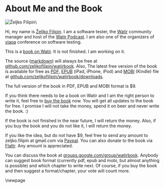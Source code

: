 # About Me and the Book

![Željko Filipin](https://github.com/zeljkofilipin/watirbook/raw/master/images/zeljko.jpg)\

Hi, my name is [Željko Filipin](http://zeljkofilipin.com/). I am a software tester, the [Watir](http://watir.com/) community manager and host of the [Watir Podcast](http://watirpodcast.com/). I am also one of the organizers of [viaqa](http://viaqa.mobi/) conference on software testing.

This is a [book on Watir](http://watir.com/book/). It is not finished. I am working on it.

The source ([markdown](http://en.wikipedia.org/wiki/Markdown)) will always be free at [github.com/zeljkofilipin/watirbook](http://github.com/zeljkofilipin/watirbook). Also, The latest free version of the book is available for free as [PDF](http://en.wikipedia.org/wiki/Portable_Document_Format), [EPUB](http://en.wikipedia.org/wiki/EPUB) (iPad, iPhone, iPod) and [MOBI](http://en.wikipedia.org/wiki/Mobipocket) (Kindle) file at [github.com/zeljkofilipin/watirbook/downloads](https://github.com/zeljkofilipin/watirbook/downloads).

The full version of the book in PDF, EPUB and MOBI format is $9.

If you think there needs to be a book on Watir and I am the right person to write it, feel free to [buy the book](https://www.paypal.com/cgi-bin/webscr?cmd=_s-xclick&hosted_button_id=WVJATC56MJS3N) now. You will get all updates to the book for free. I promise I will not take the money, spend it on beer and never write the book. :)

If the book is not finished in the near future, I will return the money. Also, if you buy the book and you do not like it, I will return the money.

If you like the idea, but do not have $9, feel free to send any amount to zeljko.filipin at gmail.com via [Paypal](https://www.paypal.com/). You can also donate to the book via [Flattr](https://flattr.com/thing/147956/Watir-Book). Any amount is appreciated.

You can discuss the book at [groups.google.com/group/watirbook](http://groups.google.com/group/watirbook/). Anybody can suggest book format (currently pdf, epub and mobi, but almost anything is possible) and which chapter to write next. Of course, if you buy the book and then suggest a format/chapter, your vote will count more.

\newpage

